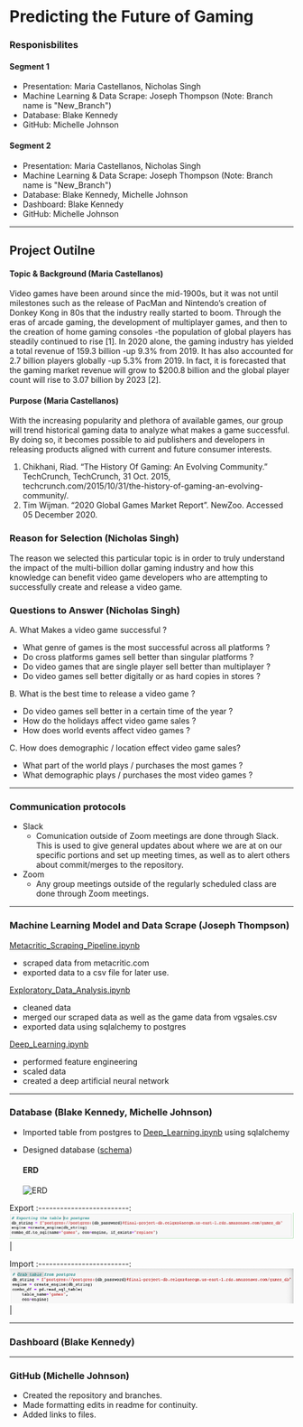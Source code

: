 # Predicting the Future of Gaming
### Responisbilites
#### Segment 1
- Presentation: Maria Castellanos, Nicholas Singh
- Machine Learning & Data Scrape: Joseph Thompson (Note: Branch name is "New_Branch")
- Database: Blake Kennedy
- GitHub: Michelle Johnson

#### Segment 2
- Presentation: Maria Castellanos, Nicholas Singh
- Machine Learning & Data Scrape: Joseph Thompson (Note: Branch name is "New_Branch")
- Database: Blake Kennedy, Michelle Johnson
- Dashboard: Blake Kennedy
- GitHub: Michelle Johnson
---
## Project Outilne
#### Topic & Background (Maria Castellanos)

Video games have been around since the mid-1900s, but it was not until milestones such as the release of PacMan and Nintendo’s creation of Donkey Kong in 80s that the industry really started to boom. Through the eras of arcade gaming, the development of multiplayer games, and then to the creation of home gaming consoles -the population of global players has steadily continued to rise [1]. In 2020 alone, the gaming industry has yielded a total revenue of 159.3 billion -up 9.3% from 2019. It has also accounted for 2.7 billion players globally -up 5.3% from 2019. In fact, it is forecasted that the gaming market revenue will grow to $200.8 billion and the global player count will rise to 3.07 billion by 2023 [2]. 

#### Purpose (Maria Castellanos)

With the increasing popularity and plethora of available games, our group will trend historical gaming data to analyze what makes a game successful. By doing so, it becomes possible to aid publishers and developers in releasing products aligned with current and future consumer interests. 

1.	Chikhani, Riad. “The History Of Gaming: An Evolving Community.” TechCrunch, TechCrunch, 31 Oct. 2015, techcrunch.com/2015/10/31/the-history-of-gaming-an-evolving-community/. 
2.	Tim Wijman. “2020 Global Games Market Report”. NewZoo. Accessed 05 December 2020.

### Reason for Selection (Nicholas Singh)

The reason we selected this particular topic is in order to truly understand the impact of the multi-billion dollar gaming industry and how this knowledge can benefit video game developers who are attempting to successfully create and release a video game.

### Questions to Answer (Nicholas Singh)

A. What Makes a video game successful ?
- What genre of games is the most successful across all platforms ?
- Do cross platforms games sell better than singular platforms ?
- Do video games that are single player sell better than multiplayer ?
- Do video games sell better digitally or as hard copies in stores ?

B. What is the best time to release a video game ? 
- Do video games sell better in a certain time of the year ?
- How do the holidays affect video game sales ?
- How does world events affect video games ? 

C. How does demographic / location effect video game sales?
- What part of the world plays / purchases the most games ?
- What demographic plays / purchases the most video games ?

---
### Communication protocols
* Slack
  - Comunication outside of Zoom meetings are done through Slack. This is used to give general updates about where we are at on our specific portions and set up meeting times, as well as to alert others about commit/merges to the repository.
* Zoom
  - Any group meetings outside of the regularly scheduled class are done through Zoom meetings.
---
### Machine Learning Model and Data Scrape (Joseph Thompson)
[Metacritic_Scraping_Pipeline.ipynb](./Notebooks/Metacritic_Scraping_Pipeline.ipynb)
* scraped data from metacritic.com
* exported data to a csv file for later use.

[Exploratory_Data_Analysis.ipynb](./Notebooks/Exploratory_Data_Analysis.ipynb)
* cleaned data 
* merged our scraped data as well as the game data from vgsales.csv
* exported data using sqlalchemy to postgres

[Deep_Learning.ipynb](./Notebooks/Deep_Learning.ipynb)
* performed feature engineering 
* scaled data 
* created a deep artificial neural network
---

### Database (Blake Kennedy, Michelle Johnson)
* Imported table from postgres to [Deep_Learning.ipynb](./Notebooks/Deep_Learning.ipynb) using sqlalchemy
* Designed database ([schema](.Database/schema.sql))
  
  #### ERD
  ![ERD](.Database/ERD.png) 

Export 
:-------------------------:
![](Resources/export.png)|

Import 
:-------------------------:
![](Resources/import.png)|

---

### Dashboard (Blake Kennedy)

---

### GitHub (Michelle Johnson)
* Created the repository and branches.
* Made formatting edits in readme for continuity.
* Added links to files.
